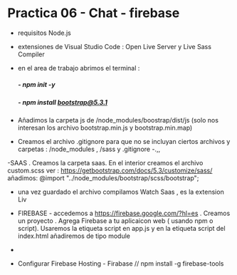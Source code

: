 # Practica 06 - Chat - firebase

- requisitos Node.js
- extensiones de Visual Studio Code : Open Live Server y Live Sass Compiler

- en el area de trabajo abrimos el terminal :

  ##### - npm init -y

  ##### - npm install bootstrap@5.3.1

- Añadimos la carpeta js de /node_modules/boostrap/dist/js
  (solo nos interesan los archivo bootstrap.min.js y bootstrap.min.map)
- Creamos el archivo .gitignore para que no se incluyan ciertos archivos y carpetas : /node_modules , /sass y .gitignore
  -.,,

-SAAS . Creamos la carpeta saas. En el interior creamos el archivo custom.scss
ver : https://getbootstrap.com/docs/5.3/customize/sass/
añadimos: @import "../node_modules/bootstrap/scss/bootstrap";

- una vez guardado el archivo compilamos Watch Saas , es la extension Liv

- FIREBASE - accedemos a https://firebase.google.com/?hl=es . Creamos un proyecto . Agrega Firebase a tu aplicaicon web
  ( usando npm o script). Usaremos la etiqueta script en app.js y en la etiqueta script del index.html añadiremos de tipo module <script src="app.js" type="module"></script>

-
- Configurar Firebase Hosting - Firabase // npm install -g firebase-tools
